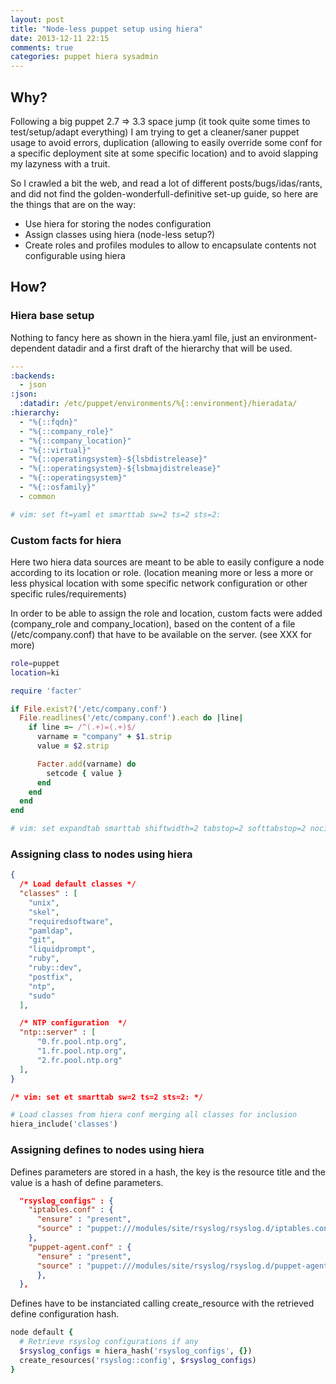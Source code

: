 ```yaml
---
layout: post
title: "Node-less puppet setup using hiera"
date: 2013-12-11 22:15
comments: true
categories: puppet hiera sysadmin
---
```

## Why?

Following a big puppet 2.7 => 3.3 space jump (it took quite some times
to test/setup/adapt everything) I am trying to get a cleaner/saner
puppet usage to avoid errors, duplication (allowing to easily override
some conf for a specific deployment site at some specific location) and
to avoid slapping my lazyness with a truit.

So I crawled a bit the web, and read a lot of different
posts/bugs/idas/rants, and did not find the golden-wonderfull-definitive
set-up guide, so here are the things that are on the way:
* Use hiera for storing the nodes configuration
* Assign classes using hiera (node-less setup?)
* Create roles and profiles modules to allow to encapsulate contents not
  configurable using hiera

## How?

### Hiera base setup

Nothing to fancy here as shown in the hiera.yaml file, just an
environment-dependent datadir and a first draft of the hierarchy that
will be used.

``` yaml hiera.yaml
---
:backends:
  - json
:json:
  :datadir: /etc/puppet/environments/%{::environment}/hieradata/
:hierarchy:
  - "%{::fqdn}"
  - "%{::company_role}"
  - "%{::company_location}"
  - "%{::virtual}"
  - "%{::operatingsystem}-${lsbdistrelease}"
  - "%{::operatingsystem}-${lsbmajdistrelease}"
  - "%{::operatingsystem}"
  - "%{::osfamily}"
  - common

# vim: set ft=yaml et smarttab sw=2 ts=2 sts=2:
```

### Custom facts for hiera

Here two hiera data sources are meant to be able to easily configure a
node according to its location or role. (location meaning more or
less a more or less physical location with some specific network
configuration or other specific rules/requirements)

In order to be able to assign the role and location, custom facts were
added (company_role and company_location), based on the content of a
file  (/etc/company.conf) that have to be available on the server. (see
XXX for more)

``` sh /etc/company.conf
role=puppet
location=ki
```

``` ruby dist/site/lib/facter/gnbila-facts.rb
require 'facter'

if File.exist?('/etc/company.conf')
  File.readlines('/etc/company.conf').each do |line|
    if line =~ /^(.+)=(.+)$/
      varname = "company" + $1.strip
      value = $2.strip

      Facter.add(varname) do
        setcode { value }
      end
    end
  end
end

# vim: set expandtab smarttab shiftwidth=2 tabstop=2 softtabstop=2 nocindent noautoindent:
```

### Assigning class to nodes using hiera

``` json hieradata/common.json
{
  /* Load default classes */
  "classes" : [
    "unix",
    "skel",
    "requiredsoftware",
    "pamldap",
    "git",
    "liquidprompt",
    "ruby",
    "ruby::dev",
    "postfix",
    "ntp",
    "sudo"
  ],

  /* NTP configuration  */
  "ntp::server" : [
      "0.fr.pool.ntp.org",
      "1.fr.pool.ntp.org",
      "2.fr.pool.ntp.org"
  ],
}

/* vim: set et smarttab sw=2 ts=2 sts=2: */
```

``` ruby manifests/site.pp
# Load classes from hiera conf merging all classes for inclusion
hiera_include('classes')
```

### Assigning defines to nodes using hiera

Defines parameters are stored in a hash, the key is the resource
title and the value is a hash of define parameters.
``` json hieradata/common.json
  "rsyslog_configs" : {
    "iptables.conf" : {
      "ensure" : "present",
      "source" : "puppet:///modules/site/rsyslog/rsyslog.d/iptables.conf"
    },
    "puppet-agent.conf" : {
      "ensure" : "present",
      "source" : "puppet:///modules/site/rsyslog/rsyslog.d/puppet-agent.conf"
      },
  },
```

Defines have to be instanciated calling create_resource with the
retrieved define configuration hash.
``` ruby manifests.y/site.pp
node default {
  # Retrieve rsyslog configurations if any
  $rsyslog_configs = hiera_hash('rsyslog_configs', {})
  create_resources('rsyslog::config', $rsyslog_configs)
}
```
